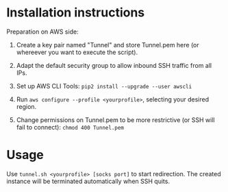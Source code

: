 # Installation instructions

Preparation on AWS side:
1. Create a key pair named "Tunnel" and store Tunnel.pem here (or whereever you want to execute the script).
2. Adapt the default security group to allow inbound SSH traffic from all IPs.

1. Set up AWS CLI Tools: `pip2 install --upgrade --user awscli`
2. Run `aws configure --profile <yourprofile>`, selecting your desired region.
3. Change permissions on Tunnel.pem to be more restrictive (or SSH will fail to connect): `chmod 400 Tunnel.pem`

# Usage

Use `tunnel.sh <yourprofile> [socks port]` to start redirection.
The created instance will be terminated automatically when SSH quits.
